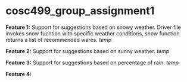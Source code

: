 # cosc499_group_assignment1

__Feature 1:__ Support for suggestions based on snowy weather.
Driver file invokes snow fucntion with specific weather conditions,
snow function returns a list of recommended wares. _temp_

__Feature 2:__ Support for suggestions based on sunny weather. _temp_

__Feature 3:__ Support for suggestions based on percentage of rain. _temp_

__Feature 4:__
